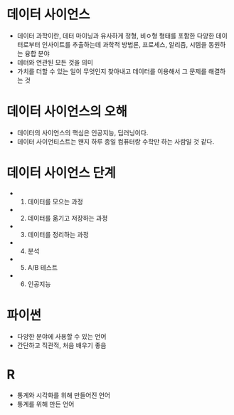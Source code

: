 # 데이터 사이언스
- 데이터 과학이란, 데터 마이닝과 유사하게 정형, 비ㅇ형 형태를 포함한 다양한 데이터로부터 인사이트를 추출하는데 과학적 방법론, 프로세스, 알리즘, 시템을 동원하는 융합 분야
- 데터와 연관된 모든 것을 의미
- 가치를 더할 수 있는 일이 무엇인지 찾아내고 데이터를 이용해서 그 문제를 해결하는 것


# 데이터 사이언스의 오해
- 데이터의 사이언스의 핵심은 인공지능, 딥러닝이다.
- 데이터 사이언티스트는 왠지 하루 종일 컴퓨터랑 수학만 하는 사람일 것 같다.


# 데이터 사이언스 단계
- 1. 데이터를 모으는 과정
- 2. 데이터를 옮기고 저장하는 과정
- 3. 데이터를 정리하는 과정
- 4. 분석
- 5. A/B 테스트
- 6. 인공지능


# 파이썬
- 다양한 분야에 사용할 수 있는 언어
- 간단하고 직관적, 처음 배우기 좋음


# R
- 통계와 시각화를 위해 만들어진 언어
- 통계를 위해 만든 언어